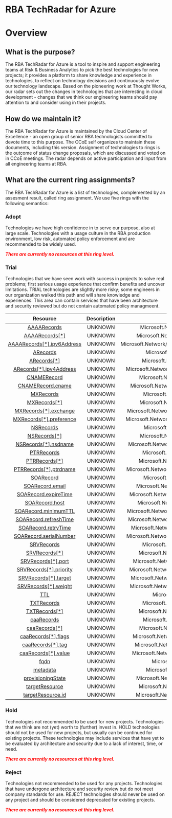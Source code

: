 
RBA TechRadar for Azure
=======================

# Overview

## What is the purpose?


The RBA TechRadar for Azure is a tool to inspire and support engineering teams at Risk & Business Analytics to pick the best technologies for new projects; it provides a platform to share knowledge and experience in technologies, to reflect on technology decisions and continuously evolve our technology landscape.  Based on the pioneering work at Thought Works, our radar sets out the changes in technologies that are interesting in cloud development - changes that we think our engineering teams should pay attention to and consider using in their projects.
## How do we maintain it?


The RBA TechRadar for Azure is maintained by the Cloud Center of Excellence - an open group of senior RBA technologists committed to devote time to this purpose.  The CCoE self organizes to maintain these documents, including this version.  Assignment of technologies to rings is the outcome of status change proposals, which are discussed and voted on in CCoE meetings.  The radar depends on active participation and input from all engineering teams at RBA.
## What are the current ring assignments?


The RBA TechRadar for Azure is a list of technologies, complemented by an assesment result, called ring assignment.  We use five rings with the following semantics:
### Adopt


Technologies we have high confidence in to serve our purpose, also at large scale.  Technologies with a usage culture in the RBA production environment, low risk, automated policy enforcement and are recommended to be widely used.  
  
***<font color="red"> There are currently no resources at this ring level. </font>***
### Trial


Technologies that we have seen work with success in projects to solve real problems;  first serious usage experience that confirm benefits and uncover limitations.  TRIAL technologies are slightly more risky; some engineers in our organization walked this path and will share knowledge and experiences.  This area can contain services that have been architecture and security reviewed but do not contain automated policy managmeent.  

|Resource|Description|Path|Status|
| :---: | :---: | :---: | :---: |
|[AAAARecords](https://github.com/openrba/python-azure-techradar/tree/master/Microsoft.Network/dnszones/MX/AAAARecords)|UNKNOWN|Microsoft.Network/dnszones/MX/AAAARecords|TRIAL|
|[AAAARecords[*]](https://github.com/openrba/python-azure-techradar/tree/master/Microsoft.Network/dnszones/MX/AAAARecords[*])|UNKNOWN|Microsoft.Network/dnszones/MX/AAAARecords[*]|TRIAL|
|[AAAARecords[*].ipv6Address](https://github.com/openrba/python-azure-techradar/tree/master/Microsoft.Network/dnszones/MX/AAAARecords[*].ipv6Address)|UNKNOWN|Microsoft.Network/dnszones/MX/AAAARecords[*].ipv6Address|TRIAL|
|[ARecords](https://github.com/openrba/python-azure-techradar/tree/master/Microsoft.Network/dnszones/MX/ARecords)|UNKNOWN|Microsoft.Network/dnszones/MX/ARecords|TRIAL|
|[ARecords[*]](https://github.com/openrba/python-azure-techradar/tree/master/Microsoft.Network/dnszones/MX/ARecords[*])|UNKNOWN|Microsoft.Network/dnszones/MX/ARecords[*]|TRIAL|
|[ARecords[*].ipv4Address](https://github.com/openrba/python-azure-techradar/tree/master/Microsoft.Network/dnszones/MX/ARecords[*].ipv4Address)|UNKNOWN|Microsoft.Network/dnszones/MX/ARecords[*].ipv4Address|TRIAL|
|[CNAMERecord](https://github.com/openrba/python-azure-techradar/tree/master/Microsoft.Network/dnszones/MX/CNAMERecord)|UNKNOWN|Microsoft.Network/dnszones/MX/CNAMERecord|TRIAL|
|[CNAMERecord.cname](https://github.com/openrba/python-azure-techradar/tree/master/Microsoft.Network/dnszones/MX/CNAMERecord.cname)|UNKNOWN|Microsoft.Network/dnszones/MX/CNAMERecord.cname|TRIAL|
|[MXRecords](https://github.com/openrba/python-azure-techradar/tree/master/Microsoft.Network/dnszones/MX/MXRecords)|UNKNOWN|Microsoft.Network/dnszones/MX/MXRecords|TRIAL|
|[MXRecords[*]](https://github.com/openrba/python-azure-techradar/tree/master/Microsoft.Network/dnszones/MX/MXRecords[*])|UNKNOWN|Microsoft.Network/dnszones/MX/MXRecords[*]|TRIAL|
|[MXRecords[*].exchange](https://github.com/openrba/python-azure-techradar/tree/master/Microsoft.Network/dnszones/MX/MXRecords[*].exchange)|UNKNOWN|Microsoft.Network/dnszones/MX/MXRecords[*].exchange|TRIAL|
|[MXRecords[*].preference](https://github.com/openrba/python-azure-techradar/tree/master/Microsoft.Network/dnszones/MX/MXRecords[*].preference)|UNKNOWN|Microsoft.Network/dnszones/MX/MXRecords[*].preference|TRIAL|
|[NSRecords](https://github.com/openrba/python-azure-techradar/tree/master/Microsoft.Network/dnszones/MX/NSRecords)|UNKNOWN|Microsoft.Network/dnszones/MX/NSRecords|TRIAL|
|[NSRecords[*]](https://github.com/openrba/python-azure-techradar/tree/master/Microsoft.Network/dnszones/MX/NSRecords[*])|UNKNOWN|Microsoft.Network/dnszones/MX/NSRecords[*]|TRIAL|
|[NSRecords[*].nsdname](https://github.com/openrba/python-azure-techradar/tree/master/Microsoft.Network/dnszones/MX/NSRecords[*].nsdname)|UNKNOWN|Microsoft.Network/dnszones/MX/NSRecords[*].nsdname|TRIAL|
|[PTRRecords](https://github.com/openrba/python-azure-techradar/tree/master/Microsoft.Network/dnszones/MX/PTRRecords)|UNKNOWN|Microsoft.Network/dnszones/MX/PTRRecords|TRIAL|
|[PTRRecords[*]](https://github.com/openrba/python-azure-techradar/tree/master/Microsoft.Network/dnszones/MX/PTRRecords[*])|UNKNOWN|Microsoft.Network/dnszones/MX/PTRRecords[*]|TRIAL|
|[PTRRecords[*].ptrdname](https://github.com/openrba/python-azure-techradar/tree/master/Microsoft.Network/dnszones/MX/PTRRecords[*].ptrdname)|UNKNOWN|Microsoft.Network/dnszones/MX/PTRRecords[*].ptrdname|TRIAL|
|[SOARecord](https://github.com/openrba/python-azure-techradar/tree/master/Microsoft.Network/dnszones/MX/SOARecord)|UNKNOWN|Microsoft.Network/dnszones/MX/SOARecord|TRIAL|
|[SOARecord.email](https://github.com/openrba/python-azure-techradar/tree/master/Microsoft.Network/dnszones/MX/SOARecord.email)|UNKNOWN|Microsoft.Network/dnszones/MX/SOARecord.email|TRIAL|
|[SOARecord.expireTime](https://github.com/openrba/python-azure-techradar/tree/master/Microsoft.Network/dnszones/MX/SOARecord.expireTime)|UNKNOWN|Microsoft.Network/dnszones/MX/SOARecord.expireTime|TRIAL|
|[SOARecord.host](https://github.com/openrba/python-azure-techradar/tree/master/Microsoft.Network/dnszones/MX/SOARecord.host)|UNKNOWN|Microsoft.Network/dnszones/MX/SOARecord.host|TRIAL|
|[SOARecord.minimumTTL](https://github.com/openrba/python-azure-techradar/tree/master/Microsoft.Network/dnszones/MX/SOARecord.minimumTTL)|UNKNOWN|Microsoft.Network/dnszones/MX/SOARecord.minimumTTL|TRIAL|
|[SOARecord.refreshTime](https://github.com/openrba/python-azure-techradar/tree/master/Microsoft.Network/dnszones/MX/SOARecord.refreshTime)|UNKNOWN|Microsoft.Network/dnszones/MX/SOARecord.refreshTime|TRIAL|
|[SOARecord.retryTime](https://github.com/openrba/python-azure-techradar/tree/master/Microsoft.Network/dnszones/MX/SOARecord.retryTime)|UNKNOWN|Microsoft.Network/dnszones/MX/SOARecord.retryTime|TRIAL|
|[SOARecord.serialNumber](https://github.com/openrba/python-azure-techradar/tree/master/Microsoft.Network/dnszones/MX/SOARecord.serialNumber)|UNKNOWN|Microsoft.Network/dnszones/MX/SOARecord.serialNumber|TRIAL|
|[SRVRecords](https://github.com/openrba/python-azure-techradar/tree/master/Microsoft.Network/dnszones/MX/SRVRecords)|UNKNOWN|Microsoft.Network/dnszones/MX/SRVRecords|TRIAL|
|[SRVRecords[*]](https://github.com/openrba/python-azure-techradar/tree/master/Microsoft.Network/dnszones/MX/SRVRecords[*])|UNKNOWN|Microsoft.Network/dnszones/MX/SRVRecords[*]|TRIAL|
|[SRVRecords[*].port](https://github.com/openrba/python-azure-techradar/tree/master/Microsoft.Network/dnszones/MX/SRVRecords[*].port)|UNKNOWN|Microsoft.Network/dnszones/MX/SRVRecords[*].port|TRIAL|
|[SRVRecords[*].priority](https://github.com/openrba/python-azure-techradar/tree/master/Microsoft.Network/dnszones/MX/SRVRecords[*].priority)|UNKNOWN|Microsoft.Network/dnszones/MX/SRVRecords[*].priority|TRIAL|
|[SRVRecords[*].target](https://github.com/openrba/python-azure-techradar/tree/master/Microsoft.Network/dnszones/MX/SRVRecords[*].target)|UNKNOWN|Microsoft.Network/dnszones/MX/SRVRecords[*].target|TRIAL|
|[SRVRecords[*].weight](https://github.com/openrba/python-azure-techradar/tree/master/Microsoft.Network/dnszones/MX/SRVRecords[*].weight)|UNKNOWN|Microsoft.Network/dnszones/MX/SRVRecords[*].weight|TRIAL|
|[TTL](https://github.com/openrba/python-azure-techradar/tree/master/Microsoft.Network/dnszones/MX/TTL)|UNKNOWN|Microsoft.Network/dnszones/MX/TTL|TRIAL|
|[TXTRecords](https://github.com/openrba/python-azure-techradar/tree/master/Microsoft.Network/dnszones/MX/TXTRecords)|UNKNOWN|Microsoft.Network/dnszones/MX/TXTRecords|TRIAL|
|[TXTRecords[*]](https://github.com/openrba/python-azure-techradar/tree/master/Microsoft.Network/dnszones/MX/TXTRecords[*])|UNKNOWN|Microsoft.Network/dnszones/MX/TXTRecords[*]|TRIAL|
|[caaRecords](https://github.com/openrba/python-azure-techradar/tree/master/Microsoft.Network/dnszones/MX/caaRecords)|UNKNOWN|Microsoft.Network/dnszones/MX/caaRecords|TRIAL|
|[caaRecords[*]](https://github.com/openrba/python-azure-techradar/tree/master/Microsoft.Network/dnszones/MX/caaRecords[*])|UNKNOWN|Microsoft.Network/dnszones/MX/caaRecords[*]|TRIAL|
|[caaRecords[*].flags](https://github.com/openrba/python-azure-techradar/tree/master/Microsoft.Network/dnszones/MX/caaRecords[*].flags)|UNKNOWN|Microsoft.Network/dnszones/MX/caaRecords[*].flags|TRIAL|
|[caaRecords[*].tag](https://github.com/openrba/python-azure-techradar/tree/master/Microsoft.Network/dnszones/MX/caaRecords[*].tag)|UNKNOWN|Microsoft.Network/dnszones/MX/caaRecords[*].tag|TRIAL|
|[caaRecords[*].value](https://github.com/openrba/python-azure-techradar/tree/master/Microsoft.Network/dnszones/MX/caaRecords[*].value)|UNKNOWN|Microsoft.Network/dnszones/MX/caaRecords[*].value|TRIAL|
|[fqdn](https://github.com/openrba/python-azure-techradar/tree/master/Microsoft.Network/dnszones/MX/fqdn)|UNKNOWN|Microsoft.Network/dnszones/MX/fqdn|TRIAL|
|[metadata](https://github.com/openrba/python-azure-techradar/tree/master/Microsoft.Network/dnszones/MX/metadata)|UNKNOWN|Microsoft.Network/dnszones/MX/metadata|TRIAL|
|[provisioningState](https://github.com/openrba/python-azure-techradar/tree/master/Microsoft.Network/dnszones/MX/provisioningState)|UNKNOWN|Microsoft.Network/dnszones/MX/provisioningState|TRIAL|
|[targetResource](https://github.com/openrba/python-azure-techradar/tree/master/Microsoft.Network/dnszones/MX/targetResource)|UNKNOWN|Microsoft.Network/dnszones/MX/targetResource|TRIAL|
|[targetResource.id](https://github.com/openrba/python-azure-techradar/tree/master/Microsoft.Network/dnszones/MX/targetResource.id)|UNKNOWN|Microsoft.Network/dnszones/MX/targetResource.id|TRIAL|

### Hold


Technologies not recommended to be used for new projects. Technologies that we think are not (yet) worth to (further) invest in.  HOLD technologies should not be used for new projects, but usually can be continued for existing projects.  These technologies may include services that have yet to be evaluated by architecture and security due to a lack of interest, time, or need.  
  
***<font color="red"> There are currently no resources at this ring level. </font>***
### Reject


Technologies not recommended to be used for any projects. Technologies that have undergone architecture and security review but do not meet company standards for use.  REJECT technologies should never be used on any project and should be considered deprecated for existing projects.  
  
***<font color="red"> There are currently no resources at this ring level. </font>***